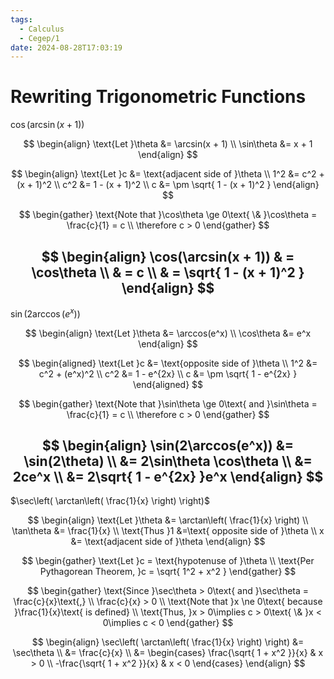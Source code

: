```yaml
---
tags:
  - Calculus
  - Cegep/1
date: 2024-08-28T17:03:19
---
```


# Rewriting Trigonometric Functions

$\cos(\arcsin(x + 1))$

$$
\begin{align}
\text{Let }\theta &= \arcsin(x + 1) \\
\sin\theta &= x + 1
\end{align}
$$

$$
\begin{align}
\text{Let }c &= \text{adjacent side of }\theta \\
1^2 &= c^2 + (x + 1)^2 \\
c^2 &= 1 - (x + 1)^2 \\
c &= \pm \sqrt{ 1 - (x + 1)^2 }
\end{align}
$$

$$
\begin{gather}
\text{Note that }\cos\theta \ge 0\text{ \& }\cos\theta = \frac{c}{1} = c \\
\therefore c > 0
\end{gather}
$$

$$
\begin{align}
\cos(\arcsin(x + 1))  & = \cos\theta \\
 & = c \\
 & = \sqrt{ 1 - (x + 1)^2 }
\end{align}
$$
---
$\sin(2\arccos(e^x))$

$$
\begin{align}
\text{Let }\theta &= \arccos(e^x) \\
\cos\theta &= e^x
\end{align}
$$

$$
\begin{aligned}
\text{Let }c &= \text{opposite side of }\theta \\
1^2 &= c^2 + (e^x)^2 \\
c^2 &= 1 - e^{2x} \\
c &= \pm \sqrt{ 1 - e^{2x} }
\end{aligned}
$$

$$
\begin{gather}
\text{Note that }\sin\theta \ge 0\text{ and }\sin\theta = \frac{c}{1} = c \\
\therefore c > 0
\end{gather}
$$

$$
\begin{align}
\sin(2\arccos(e^x)) &= \sin(2\theta) \\
&= 2\sin\theta \cos\theta \\
&= 2ce^x \\
&= 2\sqrt{ 1 - e^{2x} }e^x
\end{align}
$$
---
$\sec\left( \arctan\left( \frac{1}{x} \right) \right)$

$$
\begin{align}
\text{Let }\theta &= \arctan\left( \frac{1}{x} \right) \\
\tan\theta &= \frac{1}{x} \\
\text{Thus }1 &=\text{ opposite side of }\theta \\
x &= \text{adjacent side of }\theta
\end{align}
$$

$$
\begin{gather}
\text{Let }c = \text{hypotenuse of }\theta \\
\text{Per Pythagorean Theorem, }c = \sqrt{ 1^2 + x^2 }
\end{gather}
$$

$$
\begin{gather}
\text{Since }\sec\theta > 0\text{ and }\sec\theta = \frac{c}{x}\text{,} \\
\frac{c}{x} > 0 \\
\text{Note that }x \ne 0\text{ because }\frac{1}{x}\text{ is defined} \\
\text{Thus, }x > 0\implies c > 0\text{ \& }x < 0\implies c < 0
\end{gather}
$$

$$
\begin{align}
\sec\left( \arctan\left( \frac{1}{x} \right) \right) &= \sec\theta \\
&= \frac{c}{x} \\
&= \begin{cases}
\frac{\sqrt{ 1 + x^2 }}{x} & x > 0 \\
-\frac{\sqrt{ 1 + x^2 }}{x} & x < 0
\end{cases}
\end{align}
$$
